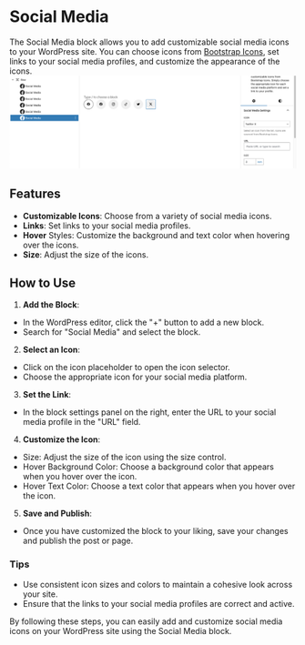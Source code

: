 # Social Media

The Social Media block allows you to add customizable social media icons to your WordPress site. You can choose icons from [Bootstrap Icons](https://icons.getbootstrap.com/?q=social), set links to your social media profiles, and customize the appearance of the icons.
<br />
![social media icon](/img/crevia/custom-block-social-media-1.jpg)

## Features

- **Customizable Icons**: Choose from a variety of social media icons.
- **Links**: Set links to your social media profiles.
- **Hover** Styles: Customize the background and text color when hovering over the icons.
- **Size**: Adjust the size of the icons.


## How to Use
1. **Add the Block**:
- In the WordPress editor, click the "+" button to add a new block.
- Search for "Social Media" and select the block.

2. **Select an Icon**:
- Click on the icon placeholder to open the icon selector.
- Choose the appropriate icon for your social media platform.

3. **Set the Link**:
- In the block settings panel on the right, enter the URL to your social media profile in the "URL" field.

4. **Customize the Icon**:
- Size: Adjust the size of the icon using the size control.
- Hover Background Color: Choose a background color that appears when you hover over the icon.
- Hover Text Color: Choose a text color that appears when you hover over the icon.

5. **Save and Publish**:
- Once you have customized the block to your liking, save your changes and publish the post or page.


### Tips
- Use consistent icon sizes and colors to maintain a cohesive look across your site.
- Ensure that the links to your social media profiles are correct and active.


By following these steps, you can easily add and customize social media icons on your WordPress site using the Social Media block.